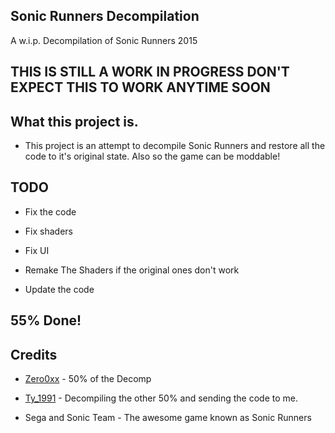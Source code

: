 ## Sonic Runners Decompilation
 

A w.i.p. Decompilation of Sonic Runners 2015

## THIS IS STILL A WORK IN PROGRESS DON'T EXPECT THIS TO WORK ANYTIME SOON

## What this project is.

- This project is an attempt to decompile Sonic Runners and restore all the code to it's original state. Also so the game can be moddable!

## TODO

- Fix the code

- Fix shaders

- Fix UI

- Remake The Shaders if the original ones don't work

- Update the code

## 55% Done!

## Credits

- [Zero0xx](https://twitter.com/ZeroxDash) - 50% of the Decomp

- [Ty_1991](https://twitter.com/snesfx) - Decompiling the other 50% and sending the code to me.

- Sega and Sonic Team - The awesome game known as Sonic Runners

